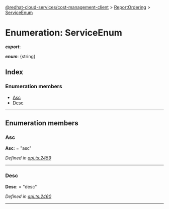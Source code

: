 [@redhat-cloud-services/cost-management-client](../README.md) > [ReportOrdering](../modules/reportordering.md) > [ServiceEnum](../enums/reportordering.serviceenum.md)

# Enumeration: ServiceEnum

*__export__*: 

*__enum__*: {string}

## Index

### Enumeration members

* [Asc](reportordering.serviceenum.md#asc)
* [Desc](reportordering.serviceenum.md#desc)

---

## Enumeration members

<a id="asc"></a>

###  Asc

**Asc**:  = "asc"

*Defined in [api.ts:2459](https://github.com/RedHatInsights/javascript-clients/blob/master/packages/cost-management/api.ts#L2459)*

___
<a id="desc"></a>

###  Desc

**Desc**:  = "desc"

*Defined in [api.ts:2460](https://github.com/RedHatInsights/javascript-clients/blob/master/packages/cost-management/api.ts#L2460)*

___

